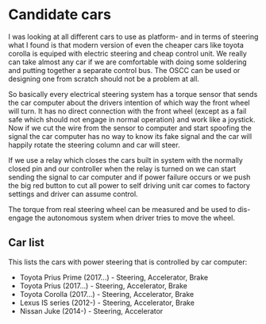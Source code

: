 # Candidate cars

I was looking at all different cars to use as platform- and in terms of steering what I found is that modern version of even 
the cheaper cars like toyota corolla is equiped with electric steering and cheap control unit. We really can take almost any 
car if we are comfortable with doing some soldering and putting together a separate control bus. The OSCC can be used or 
designing one from scratch should not be a problem at all.

So basically every electrical steering system has a torque sensor that sends the car computer about the drivers 
intention of which way the front wheel will turn. It has no direct connection with the front wheel (except as a fail safe 
which should not engage in normal operation) and work like a joystick. Now if we cut the wire from the sensor to computer 
and start spoofing the signal the car computer has no way to know its fake signal and the car will happily rotate the 
steering column and car will steer.

If we use a relay which closes the cars built in system with the normally closed pin and our controller when the relay is 
turned on we can start sending the signal to car computer and if power failure occurs or we push the big red button to cut 
all power to self driving unit car comes to factory settings and driver can assume control.

The torque from real steering wheel can be measured and be used to dis-engage the autonomous system when driver tries to 
move the wheel.

## Car list

This lists the cars with power steering that is controlled by car computer:

- Toyota Prius Prime (2017...) - Steering, Accelerator, Brake
- Toyota Prius (2017...) - Steering, Accelerator, Brake
- Toyota Corolla (2017...) - Steering, Accelerator, Brake
- Lexus IS series (2012-)  - Steering, Accelerator, Brake
- Nissan Juke (2014-) - Steering, Accelerator
